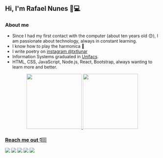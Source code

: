 ## Hi, I'm Rafael Nunes 👋💻

### About me
- Since I had my first contact with the computer (about ten years old 😊), I am passionate about technology, always in constant learning.
- I know how to play the harmonica 🎵 
- I write poetry on [instagram @txtlunar](https://www.instagram.com/txtlunar/)
- Information Systems graduated in [Unifacs](https://www.unifacs.br/).
- HTML, CSS, JavaScript, Node.js, React, Bootstrap, always wanting to learn more and better.

<div align="center">
  <a href="https://github.com/rafaelnpf">
  <img height="180em" src="https://github-readme-stats.vercel.app/api?username=rafaelnpf&show_icons=true&theme=dracula&include_all_commits=true&count_private=true"/>
  <img height="180em" src="https://github-readme-stats.vercel.app/api/top-langs/?username=rafaelnpf&layout=compact&langs_count=7&theme=dracula"/>
</div>

### Reach me out 👇🏼
<div style="text-align: justify">

<a href="https://www.youtube.com/channel/UClQ5iYv5szEX4UHmdZa53PA" target="_blank"><img src="https://img.shields.io/badge/YouTube-FF0000?style=for-the-badge&logo=youtube&logoColor=white" target="_blank"></a>
<a href="https://instagram.com/rafaelnpf" target="_blank"><img src="https://img.shields.io/badge/-Instagram-%23E4405F?style=for-the-badge&logo=instagram&logoColor=white" target="_blank"></a>
<a href = "mailto:rafael.npfs@gmail.com"><img src="https://img.shields.io/badge/-Gmail-%23333?style=for-the-badge&logo=gmail&logoColor=white" target="_blank"></a>
<a href="https://www.linkedin.com/in/rafaelnpf/" target="_blank"><img src="https://img.shields.io/badge/-LinkedIn-%230077B5?style=for-the-badge&logo=linkedin&logoColor=white" target="_blank"></a>
<a href="https://www.twitch.tv/rafaelnpf_" target="_blank"><img src="https://img.shields.io/badge/Twitch-9146FF?style=for-the-badge&logo=twitch&logoColor=white" target="_blank"></a>

</div>  
